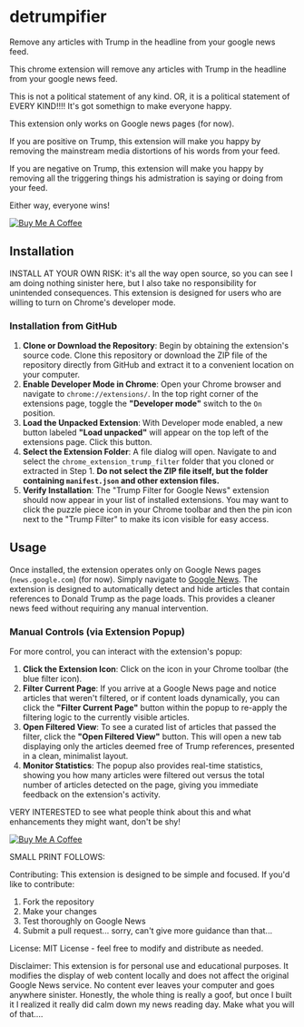 # detrumpifier
Remove any articles with Trump in the headline from your google news feed.

This chrome extension will remove any articles with Trump in the headline from your google news feed.

This is not a political statement of any kind.  OR, it is a political statement of EVERY KIND!!!!  It's got somethign to make everyone happy.  

This extension only works on Google news pages (for now).  

If you are positive on Trump, this extension will make you happy by removing the mainstream media distortions of his words from your feed.  

If you are negative on Trump, this extension will make you happy by removing all the triggering things his admistration is saying or doing from your feed.  

Either way, everyone wins!  


[![Buy Me A Coffee](https://img.shields.io/badge/Buy%20Me%20A%20Coffee-ffdd00?style=for-the-badge&logo=buy-me-a-coffee&logoColor=black )](https://coff.ee/detrumpifier )



## Installation

INSTALL AT YOUR OWN RISK:  it's all the way open source, so you can see I am doing nothing sinister here, but I also take no responsibility for unintended consequences.  This extension is designed for users who are willing to turn on Chrome's developer mode.  

### Installation from GitHub

1.  **Clone or Download the Repository**: Begin by obtaining the extension's source code. Clone this repository or download the ZIP file of the repository directly from GitHub and extract it to a convenient location on your computer.
2.  **Enable Developer Mode in Chrome**: Open your Chrome browser and navigate to `chrome://extensions/`. In the top right corner of the extensions page, toggle the **"Developer mode"** switch to the `On` position.
3.  **Load the Unpacked Extension**: With Developer mode enabled, a new button labeled **"Load unpacked"** will appear on the top left of the extensions page. Click this button.
4.  **Select the Extension Folder**: A file dialog will open. Navigate to and select the `chrome_extension_trump_filter` folder that you cloned or extracted in Step 1. **Do not select the ZIP file itself, but the folder containing `manifest.json` and other extension files.**
5.  **Verify Installation**: The "Trump Filter for Google News" extension should now appear in your list of installed extensions. You may want to click the puzzle piece icon in your Chrome toolbar and then the pin icon next to the "Trump Filter" to make its icon visible for easy access.

## Usage

Once installed, the extension operates only on Google News pages (`news.google.com`) (for now).  Simply navigate to [Google News](https://news.google.com ). The extension is designed to automatically detect and hide articles that contain references to Donald Trump as the page loads. This provides a cleaner news feed without requiring any manual intervention.

### Manual Controls (via Extension Popup)

For more control, you can interact with the extension's popup:

1.  **Click the Extension Icon**: Click on the icon in your Chrome toolbar (the blue filter icon).
2.  **Filter Current Page**: If you arrive at a Google News page and notice articles that weren't filtered, or if content loads dynamically, you can click the **"Filter Current Page"** button within the popup to re-apply the filtering logic to the currently visible articles.
3.  **Open Filtered View**: To see a curated list of articles that passed the filter, click the **"Open Filtered View"** button. This will open a new tab displaying only the articles deemed free of Trump references, presented in a clean, minimalist layout.
4.  **Monitor Statistics**: The popup also provides real-time statistics, showing you how many articles were filtered out versus the total number of articles detected on the page, giving you immediate feedback on the extension's activity.


VERY INTERESTED to see what people think about this and what enhancements they might want, don't be shy!   


[![Buy Me A Coffee](https://img.shields.io/badge/Buy%20Me%20A%20Coffee-ffdd00?style=for-the-badge&logo=buy-me-a-coffee&logoColor=black )](https://coff.ee/detrumpifier )

SMALL PRINT FOLLOWS:  

Contributing:  This extension is designed to be simple and focused. If you'd like to contribute:
  1. Fork the repository
  2. Make your changes
  3. Test thoroughly on Google News
  4. Submit a pull request... sorry, can't give more guidance than that... 

License: MIT License - feel free to modify and distribute as needed.

Disclaimer:  This extension is for personal use and educational purposes. It modifies the display of web content locally and does not affect the original Google News service.  No content ever leaves your computer and goes anywhere sinister.  Honestly, the whole thing is really a goof, but once I built it I realized it really did calm down my news reading day.  Make what you will of that....
